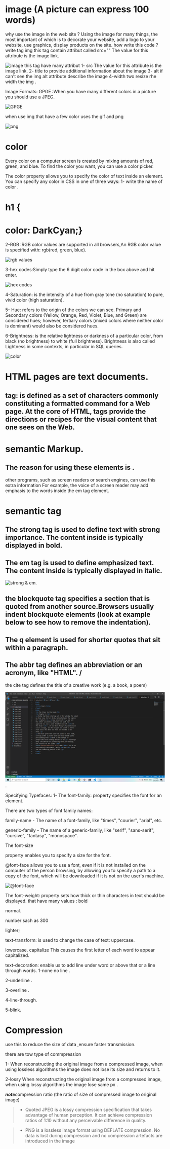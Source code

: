# image (A picture can express 100 words)
why use the image in the web site ?
Using the image for many things, the most important of which 
is to decorate your website,
 add a logo to your website, 
 use graphics, 
  display products on the site.
  how write this code ?
  write tag img  this tag contain attribut called src="" The value for this attribute is the image link.

  ![image](https://d2h0cx97tjks2p.cloudfront.net/blogs/wp-content/uploads/sites/2/2020/07/html-images-df.jpg)
this tag have many attribut 
1- src The value for this attribute is the image link.
 2- title to provide additional information about the image
 3- alt if can't see the img alt attribute describe the image
 4-width two resize rhe width the img .
 
 Image Formats: 
  GPGE :When  you have many different colors in a picture you should use a JPEG. 

  ![GPGE](https://www.file-extension.info/images/resource/formats/jpge.png)

  when use img that have a few color uses the gif and png
  
  ![png](https://pngimg.com/uploads/winnie_pooh/winnie_pooh_PNG37595.png)

  # color
Every color on a computer screen is created by mixing amounts of red,
green, and blue. To find the color you want, you can use a color picker.

The color property allows you to specify the color of text inside an element. You can specify any color in CSS in one of three ways:
1- write the name of color .
# h1 {
# color: DarkCyan;}
2-RGB :RGB color values are supported in all browsers,An RGB color value is specified with: rgb(red, green, blue).


![rgb values](https://creativepro.com/wp-content/uploads/2015/09/CSS-code-mixed-color-models.jpg)

3-hex codes:Simply type the 6 digit color code in the box above and hit enter.

![hex codes](https://wilkesley.org/~ian/xah/emacs/i/emacs_hexcode_highlight_32718.png)

4-Saturation: is the intensity of a hue from gray tone (no saturation) to pure, vivid color (high saturation).


5- Hue: refers to the origin of the colors we can see. Primary and Secondary colors (Yellow, Orange, Red, Violet, Blue, and Green) are considered hues; however, tertiary colors (mixed colors where neither color is dominant) would also be considered hues.


6-Brightness: is the relative lightness or darkness of a particular color, from black (no brightness) to white (full brightness). Brightness is also called Lightness in some contexts, in particular in SQL queries.

![color](https://i.stack.imgur.com/xjgXX.jpg)

# HTML pages are text documents.
 ## tag: is defined as a set of characters commonly constituting a formatted command for a Web page. At the core of HTML, tags provide the directions or recipes for the visual content that one sees on the Web.
 # semantic Markup.
 ## The reason for using these elements is .
  other programs, such as screen readers or search engines, can use this extra information
  For example, the voice of a screen reader may add emphasis to the words inside the  em  tag element.
  # semantic tag
  
  ## The  strong tag is used to define text with strong importance. The content inside is typically displayed in bold.
  ## The  em tag is used to define emphasized text. The content inside is typically displayed in italic.

  ![strong & em](https://i.ytimg.com/vi/plxdX4wOtBY/maxresdefault.jpg).

  ## the blockquote tag specifies a section that is quoted from another source.Browsers usually indent blockquote elements (look at example below to see how to remove the indentation).
## The q element is used for shorter quotes that sit within a paragraph.
## The abbr tag defines an abbreviation or an acronym, like "HTML". /
 the cite tag defines the title of a creative work (e.g. a book, a poem)

![img code ](201/img2.png).



Specifying Typefaces:
1- The font-family: property specifies the font for an element.

There are two types of font family names:

family-name - The name of a font-family, like "times", "courier", "arial", etc.

generic-family - The name of a generic-family, like "serif", "sans-serif", "cursive", "fantasy", "monospace".

The font-size

 property enables you to specify a size for the font. 

 @font-face
  allows you to use a font, even if it is not installed on the computer of the person browsing, by allowing you to specify a path to a copy of the
font, which will be downloaded if it is not on the user's machine.

![@font-face](https://i.stack.imgur.com/zyoQB.png)

The font-weight: property sets how thick or thin characters in text should be displayed.
that have many values :
bold 

normal.

number sach as 300

lighter;

text-transform: is used to change the case of text:
uppercase.

lowercase.
capitalize This causes the first letter of each word to appear capitalized.

text-decoration: enable us to add line under  word  or above that or a line through words.
 1-none no line .

 2-underline .

 3-overline .

 4-line-through.

 5-blink.

 # Compression
 use this to reduce the size of data ,ensure faster transmission.

 there are tow type of commpression 

 1- When reconstructing the original image from a compressed image, when using lossless algorithms the image does not lose its size and returns to it. 

 2-lossy When reconstructing the original image from a compressed image, when using lossy  algorithms the image  lose  same px .

 ***note***compression ratio (the ratio of size of compressed image to original image)

 > * Quoted JPEG is a lossy compression specification that takes advantage of human perception. It can achieve compression ratios of 1:10 without any perceivable difference in quality.

> * PNG is a lossless image format using DEFLATE compression. No data is lost during compression and no compression artefacts are introduced in the image

